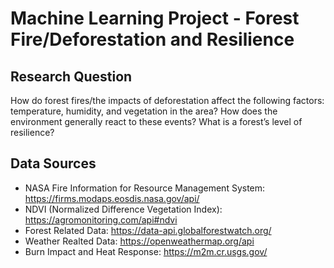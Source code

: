 # Machine Learning Project - Forest Fire/Deforestation and Resilience

## Research Question
How do forest fires/the impacts of deforestation affect the following factors: temperature, humidity, and vegetation in the area? How does the environment generally react to these events? What is a forest’s level of resilience? 

## Data Sources
* NASA Fire Information for Resource Management System: https://firms.modaps.eosdis.nasa.gov/api/
* NDVI (Normalized Difference Vegetation Index): https://agromonitoring.com/api#ndvi
* Forest Related Data: https://data-api.globalforestwatch.org/
* Weather Realted Data: https://openweathermap.org/api
* Burn Impact and Heat Response: https://m2m.cr.usgs.gov/